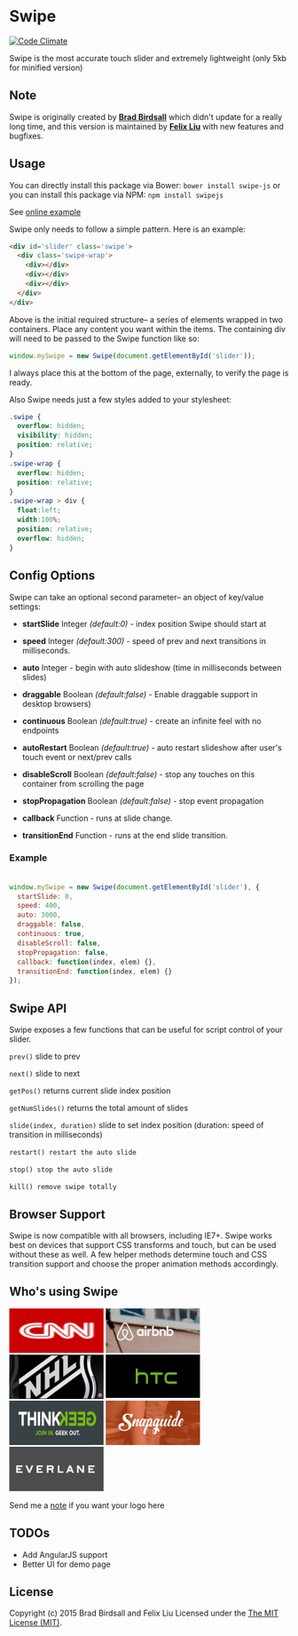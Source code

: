 Swipe
=====

[![Code Climate](https://codeclimate.com/github/lyfeyaj/swipe/badges/gpa.svg)](https://codeclimate.com/github/lyfeyaj/swipe)

Swipe is the most accurate touch slider and extremely lightweight (only 5kb for minified version)

## Note

Swipe is originally created by **[Brad Birdsall](https://github.com/thebird)** which didn't update for a really long time, and this version is maintained by **[Felix Liu](https://github.com/lyfeyaj)** with new features and bugfixes.

## Usage

You can directly install this package via Bower: `bower install swipe-js` or you can install this package via NPM: `npm install swipejs`

See [online example](http://lyfeyaj.github.io/swipe/)

Swipe only needs to follow a simple pattern. Here is an example:

``` html
<div id='slider' class='swipe'>
  <div class='swipe-wrap'>
    <div></div>
    <div></div>
    <div></div>
  </div>
</div>
```

Above is the initial required structure– a series of elements wrapped in two containers. Place any content you want within the items. The containing div will need to be passed to the Swipe function like so:

``` js
window.mySwipe = new Swipe(document.getElementById('slider'));
```

I always place this at the bottom of the page, externally, to verify the page is ready.

Also Swipe needs just a few styles added to your stylesheet:

``` css
.swipe {
  overflow: hidden;
  visibility: hidden;
  position: relative;
}
.swipe-wrap {
  overflow: hidden;
  position: relative;
}
.swipe-wrap > div {
  float:left;
  width:100%;
  position: relative;
  overflow: hidden;
}
```

## Config Options

Swipe can take an optional second parameter– an object of key/value settings:

- **startSlide** Integer *(default:0)* - index position Swipe should start at

-	**speed** Integer *(default:300)* - speed of prev and next transitions in milliseconds.

- **auto** Integer - begin with auto slideshow (time in milliseconds between slides)

- **draggable** Boolean *(default:false)* - Enable draggable support in desktop browsers)

- **continuous** Boolean *(default:true)* - create an infinite feel with no endpoints

- **autoRestart** Boolean *(default:true)* - auto restart slideshow after user's touch event or next/prev calls

- **disableScroll** Boolean *(default:false)* - stop any touches on this container from scrolling the page

- **stopPropagation** Boolean *(default:false)* - stop event propagation

-	**callback** Function - runs at slide change.

- **transitionEnd** Function - runs at the end slide transition.

### Example

``` js

window.mySwipe = new Swipe(document.getElementById('slider'), {
  startSlide: 0,
  speed: 400,
  auto: 3000,
  draggable: false,
  continuous: true,
  disableScroll: false,
  stopPropagation: false,
  callback: function(index, elem) {},
  transitionEnd: function(index, elem) {}
});

```

## Swipe API

Swipe exposes a few functions that can be useful for script control of your slider.

`prev()` slide to prev

`next()` slide to next

`getPos()` returns current slide index position

`getNumSlides()` returns the total amount of slides

`slide(index, duration)` slide to set index position (duration: speed of transition in milliseconds)

`restart() restart the auto slide`

`stop() stop the auto slide`

`kill() remove swipe totally`

## Browser Support
Swipe is now compatible with all browsers, including IE7+. Swipe works best on devices that support CSS transforms and touch, but can be used without these as well. A few helper methods determine touch and CSS transition support and choose the proper animation methods accordingly.

## Who's using Swipe

<img src='icons/cnn.png' width='170' height='80'>
<img src='icons/airbnb.png' width='170' height='80'>
<img src='icons/nhl.png' width='170' height='80'>
<img src='icons/htc.png' width='170' height='80'>
<img src='icons/thinkgeek.png' width='170' height='80'>
<img src='icons/snapguide.png' width='170' height='80'>
<img src='icons/everlane.png' width='170' height='80'>

Send me a [note](mailto:lyfeyaj@gmail.com) if you want your logo here

## TODOs

+ Add AngularJS support
+ Better UI for demo page

## License
Copyright (c) 2015 Brad Birdsall and Felix Liu Licensed under the [The MIT License (MIT)](http://opensource.org/licenses/MIT).
